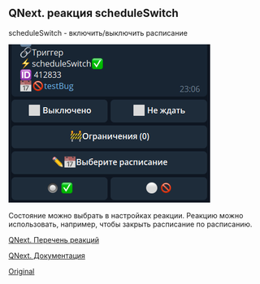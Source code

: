 ## QNext. реакция scheduleSwitch

scheduleSwitch - включить/выключить расписание

![](./1.png)

Состояние можно выбрать в настройках реакции. Реакцию можно использовать, например, чтобы закрыть расписание по расписанию.

[QNext. Перечень реакций](/docs-test/reactions)

[QNext. Документация](/docs-test/)
  
[Original](https://telegra.ph/QNext-admin-reaction-scheduleOn-05-09)